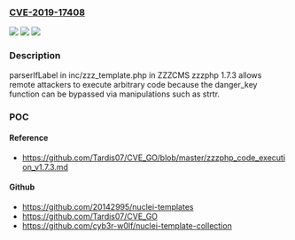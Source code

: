 ### [CVE-2019-17408](https://cve.mitre.org/cgi-bin/cvename.cgi?name=CVE-2019-17408)
![](https://img.shields.io/static/v1?label=Product&message=n%2Fa&color=blue)
![](https://img.shields.io/static/v1?label=Version&message=n%2Fa&color=blue)
![](https://img.shields.io/static/v1?label=Vulnerability&message=n%2Fa&color=brighgreen)

### Description

parserIfLabel in inc/zzz_template.php in ZZZCMS zzzphp 1.7.3 allows remote attackers to execute arbitrary code because the danger_key function can be bypassed via manipulations such as strtr.

### POC

#### Reference
- https://github.com/Tardis07/CVE_GO/blob/master/zzzphp_code_execution_v1.7.3.md

#### Github
- https://github.com/20142995/nuclei-templates
- https://github.com/Tardis07/CVE_GO
- https://github.com/cyb3r-w0lf/nuclei-template-collection

